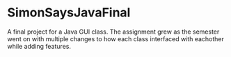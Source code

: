 # SimonSaysJavaFinal
A final project for a Java GUI class. The assignment grew as the semester went on with multiple changes to how each class interfaced with eachother while adding features.

